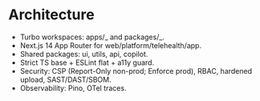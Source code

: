 # Architecture

- Turbo workspaces: apps/_ and packages/_.
- Next.js 14 App Router for web/platform/telehealth/app.
- Shared packages: ui, utils, api, copilot.
- Strict TS base + ESLint flat + a11y guard.
- Security: CSP (Report-Only non-prod; Enforce prod), RBAC, hardened upload, SAST/DAST/SBOM.
- Observability: Pino, OTel traces.
